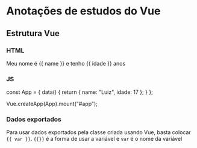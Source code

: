# Anotações de estudos do Vue

## Estrutura Vue

### HTML

<!DOCTYPE html>
<html lang="pt-br">
<head>
    <meta charset="UTF-8">
    <meta name="viewport" content="width=device-width, initial-scale=1.0">
    <title> Vue - Instalação </title>
    <script src="https://unpkg.com/vue@next" defer></script>
    <script src="src/app.js" defer></script>
</head>
<body>
    <div id="app">
        <p> Meu nome é {{ name }} e tenho {{ idade }} anos
    </div>
</body>
</html>

### JS

const App = {
    data() {
        return {
            name: "Luiz",
            idade: 17
        };
    }
};

Vue.createApp(App).mount("#app");

### Dados exportados
Para usar dados exportados pela classe criada usando Vue, basta colocar `{{ var }}`.
`{{}}` é a forma de usar a variável e `var` é o nome da variável